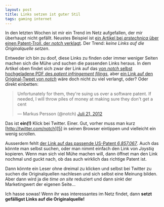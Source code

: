 ```yaml
---
layout: post
title: Links setzen ist guter Stil
tags: gaming internet
---
```


In den letzten Wochen ist mir ein Trend im Netz aufgefallen, der mir überhaupt nicht gefällt. Neustes Beispiel ist [ein Artikel bei *arstechnica* über einen Patent-Troll, der *notch* verklagt][1]. Der Trend: *keine Links auf die Originalquelle setzen*.

Entweder ich bin zu doof, diese Links zu finden oder immer weniger Seiten machen sich die Mühe und suchen die passenden Links heraus. In dem Artikel oben findet sich zwar der Link auf das [von *notch* selbst hochgeladene PDF des *patent infringement filings*][3], aber [ein Link auf den Original-Tweet von *notch*][4] wäre doch nicht zu viel verlangt, oder? Oder direkt einbetten:

<blockquote class="twitter-tweet tw-align-center" lang="de"><p>Unfortunately for them, they're suing us over a software patent. If needed, I will throw piles of money at making sure they don't get a cent</p>&mdash; Markus Persson (@notch) <a href="https://twitter.com/notch/status/226604081932812288" data-datetime="2012-07-21T09:06:37+00:00">Juli 21, 2012</a></blockquote>
<script src="//platform.twitter.com/widgets.js" charset="utf-8"></script>

Das ist **ein(!)** Klick bei Twitter. Einer. Gut, vorher muss man kurz [http://twitter.com/notch][5] in seinen Browser eintippen und vielleicht ein wenig scrollen.

Ausserdem fehlt [der Link auf das passende US-Patent *6,857,067*][6]. Auch das könnte man selbst suchen, oder man nimmt einfach den Link von *Joystiq* kopieren. Wenn man sich viel Mühe machen will, dann öffnet man den Link nochmal und guckt nach, ob das auch wirklich das richtige Patent ist.

Dann könnte ein Leser ohne dreimal zu klicken und selbst bei Twitter zu suchen die Originalquellen nachlesen und sich selbst eine Meinung bilden. Aber dann wird ja die *time on site* reduziert und dann sinkt der Marketingwert der eigenen Seite...

Ich hasse sowas! Wenn ihr was interessantes im Netz findet, dann **setzt gefälligst Links auf die Originalquelle!**

[1]: http://arstechnica.com/gaming/2012/07/minecraft-developer-sued-by-aggressive-litigator-over-drm-patent/
[2]: http://www.joystiq.com/2012/07/21/uniloc-sues-mojang-over-alleged-patent-infringement-in-android-v/
[3]: http://notch.net/wp-content/uploads/2012/07/mojang.pdf
[4]: http://twitter.com/notch/status/226604081932812288
[5]: http://twitter.com/notch
[6]: http://patft.uspto.gov/netacgi/nph-Parser?Sect1=PTO1&Sect2=HITOFF&d=PALL&p=1&u=%2Fnetahtml%2FPTO%2Fsrchnum.htm&r=1&f=G&l=50&s1=6,857,067.PN.&OS=PN/6,857,067&RS=PN/6,857,067
